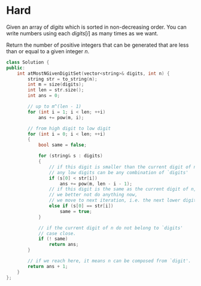 # Hard

Given an array of $digits$ which is sorted in non-decreasing order. You can write numbers using each $digits[i]$ as many times as we want.

Return the number of positive integers that can be generated that are less than or equal to a given integer $n$.

```cpp
class Solution {
public:
    int atMostNGivenDigitSet(vector<string>& digits, int n) {
        string str = to_string(n);
        int m = size(digits);
        int len = str.size();
        int ans = 0;

        // up to m^(len - 1)
        for (int i = 1; i < len; ++i)
            ans += pow(m, i);

        // from high digit to low digit
        for (int i = 0; i < len; ++i)
        {
            bool same = false;

            for (string& s : digits)
            {
                // if this digit is smaller than the current digit of n, 
                // any low digits can be any combination of `digits'
                if (s[0] < str[i])
                    ans += pow(m, len - i - 1);
                // if this digit is the same as the current digit of n, 
                // we better not do anything now, 
                // we move to next iteration, i.e. the next lower digit of n
                else if (s[0] == str[i])
                    same = true;
            }

            // if the current digit of n do not belong to `digits'
            // case close.
            if (! same)
                return ans;
        }

        // if we reach here, it means n can be composed from `digit'.
        return ans + 1;
    }
};
```

